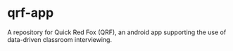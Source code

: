 # qrf-app
A repository for Quick Red Fox (QRF), an android app supporting the use of data-driven classroom interviewing.

